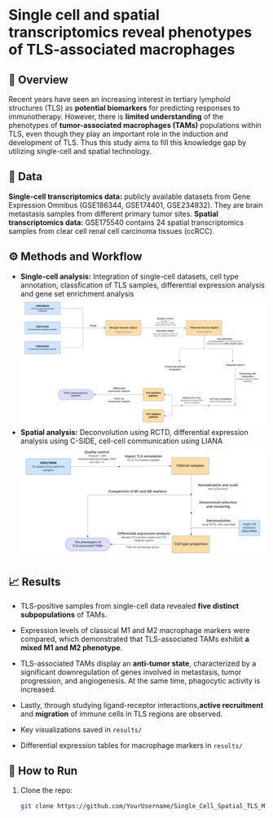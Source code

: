 # Single cell and spatial transcriptomics reveal phenotypes of TLS-associated macrophages

## 📌 Overview
Recent years have seen an increasing interest in tertiary lymphoid structures (TLS) as **potential biomarkers** for predicting responses to immunotherapy. However, there is **limited
understanding** of the phenotypes of **tumor-associated macrophages (TAMs)** populations within TLS, even though they play an important role in the induction and development of TLS. Thus 
this study aims to fill this knowledge gap by utilizing single-cell and spatial technology. 

## 🧬 Data
**Single-cell transcriptomics data:** publicly available datasets from Gene Expression Omnibus (GSE186344, GSE174401, GSE234832). They are brain metastasis samples from different primary tumor sites.
**Spatial transcriptomics data:** GSE175540 contains 24 spatial transcriptomics samples from clear cell renal cell carcinoma tissues (ccRCC).

## ⚙️ Methods and Workflow 
- **Single-cell analysis:** Integration of single-cell datasets, cell type annotation, classfication of TLS samples, differential expression analysis and gene set enrichment analysis 
![single_cell_workflow](results/workflow/single_cell_workflow.png) 
- **Spatial analysis:** Deconvolution using RCTD, differential expression analysis using C-SIDE, cell-cell communication using LIANA 
![spatial_workflow](results/workflow/spatial_workflow.svg)  


## 📈 Results
- TLS-positive samples from single-cell data revealed **five distinct subpopulations** of TAMs.
- Expression levels of classical M1 and M2 macrophage markers were compared, which demonstrated that TLS-associated TAMs exhibit **a mixed M1 and M2 phenotype**.
- TLS-associated TAMs display an **anti-tumor state**, characterized by a significant downregulation of genes involved in metastasis, tumor progression, and angiogenesis. At the
same time, phagocytic activity is increased.
- Lastly, through studying ligand-receptor interactions,**active recruitment** and **migration** of immune cells in TLS regions are observed.

  
- Key visualizations saved in `results/` 
- Differential expression tables for macrophage markers in `results/`

## 🚀 How to Run
1. Clone the repo:  
   ```bash
   git clone https://github.com/YourUsername/Single_Cell_Spatial_TLS_Macrophage.git
